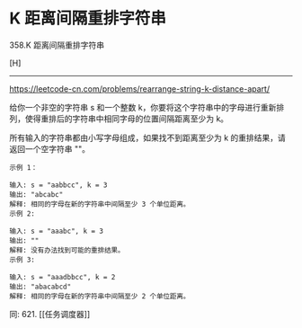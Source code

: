 # K 距离间隔重排字符串


358.K 距离间隔重排字符串

[H]

---
https://leetcode-cn.com/problems/rearrange-string-k-distance-apart/


给你一个非空的字符串 s 和一个整数 k，你要将这个字符串中的字母进行重新排列，使得重排后的字符串中相同字母的位置间隔距离至少为 k。

所有输入的字符串都由小写字母组成，如果找不到距离至少为 k 的重排结果，请返回一个空字符串 ""。
```
示例 1：

输入: s = "aabbcc", k = 3
输出: "abcabc" 
解释: 相同的字母在新的字符串中间隔至少 3 个单位距离。
示例 2:

输入: s = "aaabc", k = 3
输出: "" 
解释: 没有办法找到可能的重排结果。
示例 3:

输入: s = "aaadbbcc", k = 2
输出: "abacabcd"
解释: 相同的字母在新的字符串中间隔至少 2 个单位距离。
```


同: 621. [[任务调度器]]